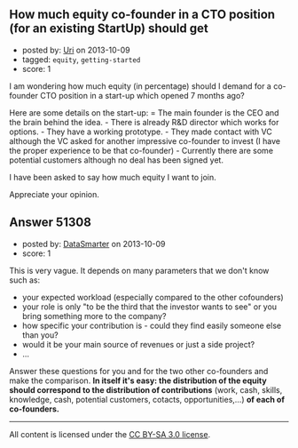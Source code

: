 ## How much equity co-founder in a CTO position (for an existing StartUp) should get

- posted by: [Uri](https://stackexchange.com/users/-1/28211-uri) on 2013-10-09
- tagged: `equity`, `getting-started`
- score: 1

<p>I am wondering how much equity (in percentage) should I demand for a co-founder CTO position in a start-up which opened 7 months ago?</p>

<p>Here are some details on the start-up:
= The main founder is the CEO and the brain behind the idea.
- There is already R&amp;D director which works for options.
- They have a working prototype.
- They made contact with VC although the VC asked for another impressive co-founder to invest (I have the proper experience to be that co-founder)
- Currently there are some potential customers although no deal has been signed yet.</p>

<p>I have been asked to say how much equity I want to join.</p>

<p>Appreciate your opinion.</p>



## Answer 51308

- posted by: [DataSmarter](https://stackexchange.com/users/-1/27274-datasmarter) on 2013-10-09
- score: 1

<p>This is very vague. It depends on many parameters that we don't know such as:</p>

<ul>
<li>your expected workload (especially compared to the other cofounders)</li>
<li>your role is only "to be the third that the investor wants to see" or you bring something more to the company?</li>
<li>how specific your contribution is - could they find easily someone else than you?</li>
<li>would it be your main source of revenues or just a side project?</li>
<li>...</li>
</ul>

<p>Answer these questions for you and for the two other co-founders and make the comparison. <strong>In itself it's easy: the distribution of the equity should correspond to the distribution of contributions</strong> (work, cash, skills, knowledge, cash, potential customers, cotacts, opportunities,...) <strong>of each of co-founders.</strong></p>




---

All content is licensed under the [CC BY-SA 3.0 license](https://creativecommons.org/licenses/by-sa/3.0/).
